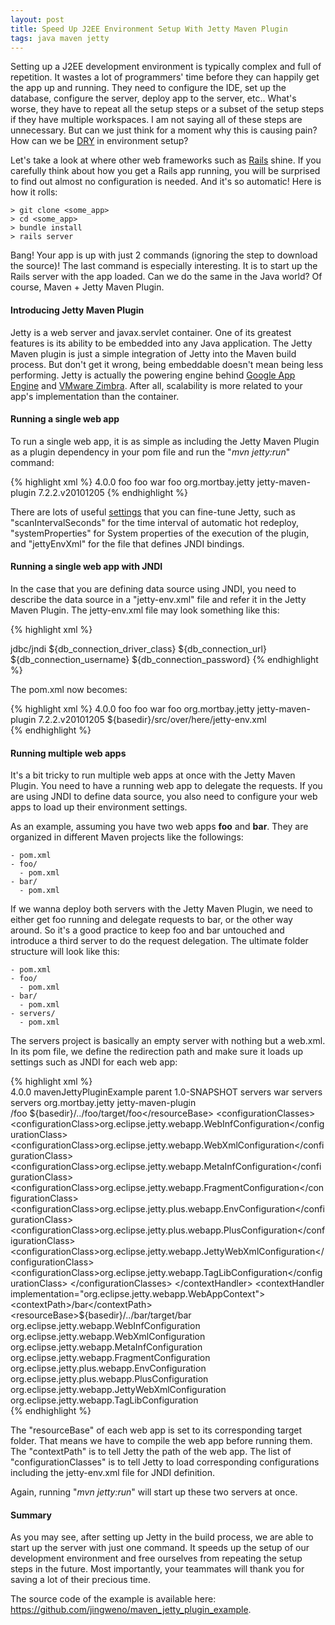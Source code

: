 ```yaml
---
layout: post
title: Speed Up J2EE Environment Setup With Jetty Maven Plugin
tags: java maven jetty
---
```


Setting up a J2EE development environment is typically complex and full of repetition. It wastes a lot of programmers' time before they can happily get the app up and running. They need to configure the IDE, set up the database, configure the server, deploy app to the server, etc.. What's worse, they have to repeat all the setup steps or a subset of the setup steps if they have multiple workspaces. I am not saying all of these steps are unnecessary. But can we just think for a moment why this is causing pain? How can we be [DRY][2] in environment setup?

Let's take a look at where other web frameworks such as [Rails][7] shine. If you carefully think about how you get a Rails app running, you will be surprised to find out almost no configuration is needed. And it's so automatic! Here is how it rolls:

	> git clone <some_app>
	> cd <some_app>
	> bundle install
	> rails server

Bang! Your app is up with just 2 commands (ignoring the step to download the source)! The last command is especially interesting. It is to start up the Rails server with the app loaded. Can we do the same in the Java world? Of course, Maven + Jetty Maven Plugin.

#### Introducing Jetty Maven Plugin

Jetty is a web server and javax.servlet container. One of its greatest features is its ability to be embedded into any Java application. The Jetty Maven plugin is just a simple integration of Jetty into the Maven build process. But don't get it wrong, being embeddable doesn't mean being less performing. Jetty is actually the powering engine behind [Google App Engine][3] and [VMware Zimbra][4]. After all, scalability is more related to your app's implementation than the container.

#### Running a single web app

To run a single web app, it is as simple as including the Jetty Maven Plugin as a plugin dependency in your pom file and run the "*mvn jetty:run*" command: 

{% highlight xml %}
<project xmlns="http://maven.apache.org/POM/4.0.0" xmlns:xsi="http://www.w3.org/2001/XMLSchema-instance"
xsi:schemaLocation="http://maven.apache.org/POM/4.0.0 http://maven.apache.org/maven-v4_0_0.xsd">
<modelVersion>4.0.0</modelVersion>
<name>foo</name>
<artifactId>foo</artifactId>
<packaging>war</packaging>
<build>
	<finalName>foo</finalName>
	<plugins>
		<plugin>
			<groupId>org.mortbay.jetty</groupId>
			<artifactId>jetty-maven-plugin</artifactId>
			<version>7.2.2.v20101205</version>
		</plugin>
	</plugins>
</build>
</project>
{% endhighlight %}

There are lots of useful [settings][5] that you can fine-tune Jetty, such as "scanIntervalSeconds" for the time interval of automatic hot redeploy, "systemProperties" for System properties of the execution of the plugin, and "jettyEnvXml" for the file that defines JNDI bindings.

#### Running a single web app with JNDI

In the case that you are defining data source using JNDI, you need to describe the data source in a "jetty-env.xml" file and refer it in the Jetty Maven Plugin. The jetty-env.xml file may look something like this:

{% highlight xml %}
<?xml version="1.0"?>
<!DOCTYPE Configure PUBLIC "-//Mort Bay Consulting//DTD Configure//EN" "http://jetty.mortbay.org/configure.dtd">
<Configure class="org.eclipse.jetty.webapp.WebAppContext">
	<New id="jndi" class="org.eclipse.jetty.plus.jndi.Resource">
		<Arg>jdbc/jndi</Arg>
		<Arg>
			<New class="org.apache.commons.dbcp.BasicDataSource">
				<Set name="driverClassName">${db_connection_driver_class}</Set>
				<Set name="url">${db_connection_url}</Set>
				<Set name="username">${db_connection_username}</Set>
				<Set name="password">${db_connection_password}</Set>
			</New>
		</Arg>
	</New>
</Configure>
{% endhighlight %}

The pom.xml now becomes:

{% highlight xml %}
<project xmlns="http://maven.apache.org/POM/4.0.0" xmlns:xsi="http://www.w3.org/2001/XMLSchema-instance"
xsi:schemaLocation="http://maven.apache.org/POM/4.0.0 http://maven.apache.org/maven-v4_0_0.xsd">
<modelVersion>4.0.0</modelVersion>
<name>foo</name>
<artifactId>foo</artifactId>
<packaging>war</packaging>
<build>
	<finalName>foo</finalName>
	<plugins>
		<plugin>
			<groupId>org.mortbay.jetty</groupId>
			<artifactId>jetty-maven-plugin</artifactId>
			<version>7.2.2.v20101205</version>
			<webAppConfig>
				<jettyEnvXml>${basedir}/src/over/here/jetty-env.xml</jettyEnvXml>
			</webAppConfig>		
		</plugin>
	</plugins>
</build>
</project>
{% endhighlight %}

#### Running multiple web apps

It's a bit tricky to run multiple web apps at once with the Jetty Maven Plugin. You need to have a running web app to delegate the requests. If you are using JNDI to define data source, you also need to configure your web apps to load up their environment settings.

As an example, assuming you have two web apps **foo** and **bar**. They are organized in different Maven projects like the followings:

	- pom.xml
	- foo/
	  - pom.xml
	- bar/
	  - pom.xml

If we wanna deploy both servers with the Jetty Maven Plugin, we need to either get foo running and delegate requests to bar, or the other way around. So it's a good practice to keep foo and bar untouched and introduce a third server to do the request delegation. The ultimate folder structure will look like this:

	- pom.xml
	- foo/
	  - pom.xml
	- bar/
	  - pom.xml
	- servers/
	  - pom.xml

The servers project is basically an empty server with nothing but a web.xml. In its pom file, we define the redirection path and make sure it loads up settings such as JNDI for each web app: 

{% highlight xml %}
<project xmlns="http://maven.apache.org/POM/4.0.0" xmlns:xsi="http://www.w3.org/2001/XMLSchema-instance"
xsi:schemaLocation="http://maven.apache.org/POM/4.0.0 http://maven.apache.org/maven-v4_0_0.xsd">	
<modelVersion>4.0.0</modelVersion>
<parent>
	<groupId>mavenJettyPluginExample</groupId>
	<artifactId>parent</artifactId>
	<version>1.0-SNAPSHOT</version>
</parent>
<artifactId>servers</artifactId>
<packaging>war</packaging>
<name>servers</name>
<build>
	<finalName>servers</finalName>
	<plugins>
		<plugin>
			<groupId>org.mortbay.jetty</groupId>
			<artifactId>jetty-maven-plugin</artifactId>
			<configuration>
				<contextHandlers>            
					<contextHandler implementation="org.eclipse.jetty.webapp.WebAppContext">
						<contextPath>/foo</contextPath>
						<resourceBase>${basedir}/../foo/target/foo</resourceBase>
						<configurationClasses>
							<configurationClass>org.eclipse.jetty.webapp.WebInfConfiguration</configurationClass>
							<configurationClass>org.eclipse.jetty.webapp.WebXmlConfiguration</configurationClass>
							<configurationClass>org.eclipse.jetty.webapp.MetaInfConfiguration</configurationClass>
							<configurationClass>org.eclipse.jetty.webapp.FragmentConfiguration</configurationClass>
							<configurationClass>org.eclipse.jetty.plus.webapp.EnvConfiguration</configurationClass>
							<configurationClass>org.eclipse.jetty.plus.webapp.PlusConfiguration</configurationClass>
							<configurationClass>org.eclipse.jetty.webapp.JettyWebXmlConfiguration</configurationClass>
							<configurationClass>org.eclipse.jetty.webapp.TagLibConfiguration</configurationClass>
						</configurationClasses>
					</contextHandler>
					<contextHandler implementation="org.eclipse.jetty.webapp.WebAppContext">
						<contextPath>/bar</contextPath>
						<resourceBase>${basedir}/../bar/target/bar</resourceBase>
						<configurationClasses>
							<configurationClass>org.eclipse.jetty.webapp.WebInfConfiguration</configurationClass>
							<configurationClass>org.eclipse.jetty.webapp.WebXmlConfiguration</configurationClass>
							<configurationClass>org.eclipse.jetty.webapp.MetaInfConfiguration</configurationClass>
							<configurationClass>org.eclipse.jetty.webapp.FragmentConfiguration</configurationClass>
							<configurationClass>org.eclipse.jetty.plus.webapp.EnvConfiguration</configurationClass>
							<configurationClass>org.eclipse.jetty.plus.webapp.PlusConfiguration</configurationClass>
							<configurationClass>org.eclipse.jetty.webapp.JettyWebXmlConfiguration</configurationClass>
							<configurationClass>org.eclipse.jetty.webapp.TagLibConfiguration</configurationClass>
						</configurationClasses>
					</contextHandler>
				</contextHandlers>  
			</configuration>
		</plugin>
	</plugins>
</build>
</project>
{% endhighlight %}

The "resourceBase" of each web app is set to its corresponding target folder. That means we have to compile the web app before running them. The "contextPath" is to tell Jetty the path of the web app. The list of "configurationClasses" is to tell Jetty to load corresponding configurations including the jetty-env.xml file for JNDI definition. 

Again, running "*mvn jetty:run*" will start up these two servers at once. 

#### Summary

As you may see, after setting up Jetty in the build process, we are able to start up the server with just one command. It speeds up the setup of our development environment and free ourselves from repeating the setup steps in the future. Most importantly, your teammates will thank you for saving a lot of their precious time.

The source code of the example is available here: <https://github.com/jingweno/maven_jetty_plugin_example>.


[1]: http://wiki.eclipse.org/Jetty/Feature/Jetty_Maven_Plugin
[2]: http://en.wikipedia.org/wiki/Don%27t_repeat_yourself
[3]: http://code.google.com/appengine
[4]: http://www.zimbra.com
[5]: http://wiki.eclipse.org/Jetty/Feature/Jetty_Maven_Plugin
[6]: http://download.eclipse.org/jetty/stable-7/apidocs/org/eclipse/jetty/server/handler/ContextHandler.html
[7]: http://rubyonrails.org